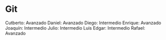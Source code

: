 # Git

Cutberto: Avanzado
Daniel: Avanzado
Diego: Intermedio
Enrique: Avanzado
Joaquín: Intermedio
Julio: Intermedio
Luis Edgar: Intermedio
Rafael: Avanzado